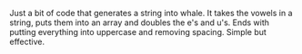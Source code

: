 Just a bit of code that generates a string into whale. It takes the vowels in a string, puts them into an array and doubles the e's and u's. 
Ends with putting everything into uppercase and removing spacing. Simple but effective. 

